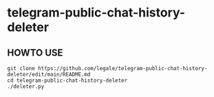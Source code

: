 # telegram-public-chat-history-deleter

## HOWTO USE
```
git clone https://github.com/legale/telegram-public-chat-history-deleter/edit/main/README.md
cd telegram-public-chat-history-deleter
./deleter.py
```
